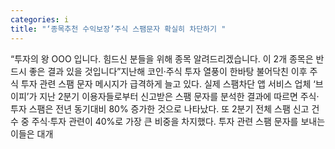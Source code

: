 ```yaml
---
categories: i
title: "‘종목추천 수익보장’주식 스팸문자 확실히 차단하기 "
---
```

“투자의 왕 OOO 입니다. 힘드신 분들을 위해 종목 알려드리겠습니다. 이 2개 종목은 반드시 좋은 결과 있을 것입니다”지난해 코인·주식 투자 열풍이 한바탕 불어닥친 이후 주식 투자 관련 스팸 문자 메시지가 급격하게 늘고 있다. 실제 스팸차단 앱 서비스 업체 ‘브이피’가 지난 2분기 이용자들로부터 신고받은 스팸 문자를 분석한 결과에 따르면 주식·투자 스팸은 전년 동기대비 80% 증가한 것으로 나타났다. 또 2분기 전체 스팸 신고 건수 중 주식·투자 관련이 40%로 가장 큰 비중을 차지했다. 투자 관련 스팸 문자를 보내는 이들은 대개